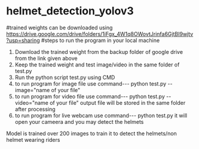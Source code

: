 # helmet_detection_yolov3
#trained weights can be downloaded using https://drive.google.com/drive/folders/1iFgx_4W1q8OWovtJrinfa6GjtBI9wjtv?usp=sharing
#steps to run the program in your local machine
  1. Download the trained weight from the backup folder of google drive from the link given above
  2. Keep the trained weight and test image/video in the same folder of test.py
  3. Run the python script test.py using CMD
  4. to run program for image file use command--- python test.py --image="name of your file"
  5. to run program for video file use command--- python test.py --video="name of your file"  output file will be stored in the same folder after processing
  6. to run program for live webcam use command--- python test.py     it will open your cameera and you may detect the helmets
 
 
Model is trained over 200 images to train it to detect the helmets/non helmet wearing riders



